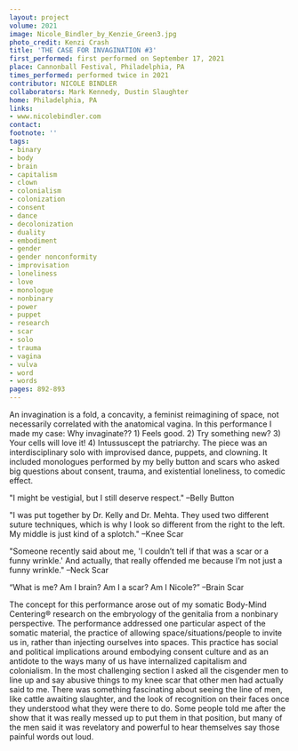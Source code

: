 ```yaml
---
layout: project
volume: 2021
image: Nicole_Bindler_by_Kenzie_Green3.jpg
photo_credit: Kenzi Crash
title: 'THE CASE FOR INVAGINATION #3'
first_performed: first performed on September 17, 2021
place: Cannonball Festival, Philadelphia, PA
times_performed: performed twice in 2021
contributor: NICOLE BINDLER
collaborators: Mark Kennedy, Dustin Slaughter
home: Philadelphia, PA
links:
- www.nicolebindler.com
contact:
footnote: ''
tags:
- binary
- body
- brain
- capitalism
- clown
- colonialism
- colonization
- consent
- dance
- decolonization
- duality
- embodiment
- gender
- gender nonconformity
- improvisation
- loneliness
- love
- monologue
- nonbinary
- power
- puppet
- research
- scar
- solo
- trauma
- vagina
- vulva
- word
- words
pages: 892-893
---
```


An invagination is a fold, a concavity, a feminist reimagining of space, not necessarily correlated with the anatomical vagina. In this performance I made my case: Why invaginate?? 1) Feels good. 2) Try something new? 3) Your cells will love it! 4) Intussuscept the patriarchy. The piece was an interdisciplinary solo with improvised dance, puppets, and clowning. It included monologues performed by my belly button and scars who asked big questions about consent, trauma, and existential loneliness, to comedic effect. 

"I might be vestigial, but I still deserve respect." –Belly Button

"I was put together by Dr. Kelly and Dr. Mehta. They used two different suture techniques, which is why I look so different from the right to the left. My middle is just kind of a splotch." –Knee Scar

"Someone recently said about me, 'I couldn’t tell if that was a scar or a funny wrinkle.' And actually, that really offended me because I’m not just a funny wrinkle." –Neck Scar

“What is me? Am I brain? Am I a scar? Am I Nicole?” –Brain Scar

The concept for this performance arose out of my somatic Body-Mind Centering® research on the embryology of the genitalia from a nonbinary perspective. The performance addressed one particular aspect of the somatic material, the practice of allowing space/situations/people to invite us in, rather than injecting ourselves into spaces. This practice has social and political implications around embodying consent culture and as an antidote to the ways many of us have internalized capitalism and colonialism. In the most challenging section I asked all the cisgender men to line up and say abusive things to my knee scar that other men had actually said to me. There was something fascinating about seeing the line of men, like cattle awaiting slaughter, and the look of recognition on their faces once they understood what they were there to do. Some people told me after the show that it was really messed up to put them in that position, but many of the men said it was revelatory and powerful to hear themselves say those painful words out loud. 